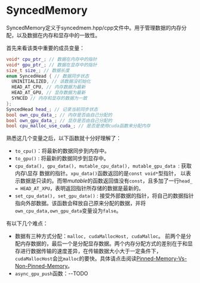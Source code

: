 # SyncedMemory

SyncedMemory定义于syncedmem.hpp/cpp文件中。用于管理数据的内存分配，以及数据在内存和显存中的一致性。

首先来看该类中重要的成员变量：

```C++
void* cpu_ptr_; // 数据在内存中的指针
void* gpu_ptr_; // 数据在显存中的指针
size_t size_; // 数据长度
enum SyncedHead { // 数据同步状态 
  UNINITIALIZED, // 该数据没初始化
  HEAD_AT_CPU, // 内存数据为最新
  HEAD_AT_GPU, // 显存数据为最新
  SYNCED // 内存和显存的数据为一致
};
SyncedHead head_; // 记录当前同步状态
bool own_cpu_data_; // 内存是否由自己分配的
bool own_gpu_data_; // 显存是否由自己分配的
bool cpu_malloc_use_cuda_; // 是否是使用cuda函数来分配内存
```

熟悉这几个变量之后，以下函数就十分好理解了：

* `to_cpu()`：将最新的数据同步到内存中。
* `to_gpu()` : 将最新的数据同步到显存中。
* `cpu_data(), gpu_data(), mutable_cpu_data(), mutable_gpu_data `: 获取 内存\显存 数据的指针。`xpu_data()`函数返回的是`const void*`型指针， 以表示数据是只读的。而带*mutable*的函数返回值没有`const`，且多加了一行`head_ = HEAD_AT_XPU`，表明返回指针所存储的数据是最新的。
* `set_cpu_data(), set_gpu_data()` : 接受外部数据的指针，将自己的数据指针指向外部数据。该函数会释放自己原来分配的数据，并将`own_cpu_data,own_gpu_data`变量设为`false`。

有以下几个难点：

* 数据有三种方式分配：`malloc, cudaMallocHost, cudaMalloc`。 前两个是分配内存数据的，最后一个是分配显存数据。两个内存分配方式的差别在于和显存进行数据传输的速度差异，在传输数据大小大于一定条件下，`cudaMallocHost`会比`malloc`的要快。具体请点击阅读[Pinned-Memory-Vs-Non-Pinned-Memory](https://satisfie.github.io/2016/09/15/Pinned-Memory-Vs-Non-Pinned-Memory/)。
* `async_gpu_push`函数：--TODO

